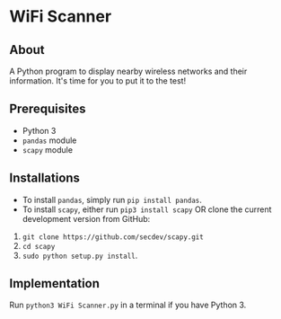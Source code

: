 # WiFi Scanner

## About

A Python program to display nearby wireless networks and their information. It's time for you to put it to the test!

## Prerequisites

- Python 3
- `pandas` module
- `scapy` module

## Installations

- To install `pandas`, simply run `pip install pandas`. 
- To install `scapy`, either run `pip3 install scapy` OR clone the current development version from GitHub:

1. `git clone https://github.com/secdev/scapy.git`
2. `cd scapy`
3. `sudo python setup.py install`.

## Implementation

Run `python3 WiFi Scanner.py` in a terminal if you have Python 3.
